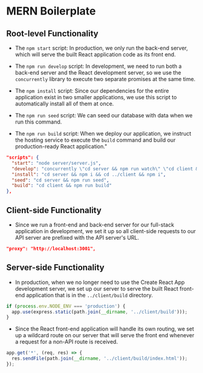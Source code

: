 # MERN Boilerplate

## Root-level Functionality

* The `npm start` script: In production, we only run the back-end server, which will serve the built React application code as its front end.
    
* The `npm run develop` script: In development, we need to run both a back-end server and the React development server, so we use the `concurrently` library to execute two separate promises at the same time.

* The `npm install` script: Since our dependencies for the entire application exist in two smaller applications, we use this script to automatically install all of them at once.

* The `npm run seed` script: We can seed our database with data when we run this command.

* The `npm run build` script: When we deploy our application, we instruct the hosting service to execute the `build` command and build our production-ready React application."


```json
"scripts": {
  "start": "node server/server.js",
  "develop": "concurrently \"cd server && npm run watch\" \"cd client && npm start\"",
  "install": "cd server && npm i && cd ../client && npm i",
  "seed": "cd server && npm run seed",
  "build": "cd client && npm run build"
},
```

## Client-side Functionality

* Since we run a front-end and back-end server for our full-stack application in development, we set it up so all client-side requests to our API server are prefixed with the API server's URL.

```json
"proxy": "http://localhost:3001",
```

## Server-side Functionality

* In production, when we no longer need to use the Create React App development server, we set up our server to serve the built React front-end application that is in the `../client/build` directory.

```js
if (process.env.NODE_ENV === 'production') {
  app.use(express.static(path.join(__dirname, '../client/build')));
}
```

* Since the React front-end application will handle its own routing, we set up a wildcard route on our server that will serve the front end whenever a request for a non-API route is received.

```js
app.get('*', (req, res) => {
  res.sendFile(path.join(__dirname, '../client/build/index.html'));
});
```
